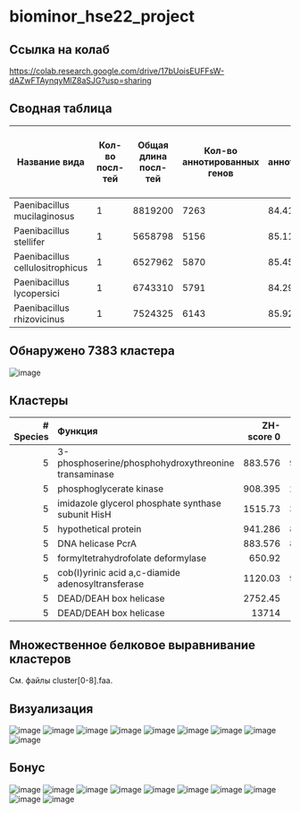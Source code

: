 # biominor_hse22_project
## Ссылка на колаб
https://colab.research.google.com/drive/17bUoisEUFFsW-dAZwFTAynqyMlZ8aSJG?usp=sharing
## Сводная таблица
|Название вида|Кол-во посл-тей|Общая длина посл-тей|Кол-во аннотированных генов|Доля аннотированных генов|Кол-во участков с zh-score >500|Общая длина участков с zh-score >500|
|-|-|-|-|-|-|-|
|Paenibacillus mucilaginosus|1|8819200|7263|84.41%|28691|285594|
|Paenibacillus stellifer|1|5658798|5156|85.11%|15096|146048|
|Paenibacillus cellulositrophicus|1|6527962|5870|85.45%|16025|156578|
|Paenibacillus lycopersici|1|6743310|5791|84.29%|57045|556554|
|Paenibacillus rhizovicinus|1|7524325|6143|85.92%|42124|407728|

## Обнаружено 7383 кластера
![image](https://user-images.githubusercontent.com/33320473/173239491-c5d3568e-0e2e-46cf-9817-61e6cb7d9871.png)
## Кластеры
|   # Species | Функция                                              |   ZH-score 0 |   ZH-score 1 |   ZH-score 2 |   ZH-score 3 |   ZH-score 4 |
|------------:|:-----------------------------------------------------|-------------:|-------------:|-------------:|-------------:|-------------:|
|           5 | 3-phosphoserine/phosphohydroxythreonine transaminase |      883.576 |      966.862 |      908.395 |      904.32  |      904.32  |
|           5 | phosphoglycerate kinase                              |      908.395 |     2752.45  |     2752.45  |      783.823 |      783.823 |
|           5 | imidazole glycerol phosphate synthase subunit HisH   |     1515.73  |     3428.53  |     2943.46  |     5140.83  |     5140.83  |
|           5 | hypothetical protein                                 |      941.286 |     8485.76  |      873.717 |      907.715 |      718.425 |
|           5 | DNA helicase PcrA                                    |      883.576 |      883.576 |     1820.59  |      883.576 |     1038.83  |
|           5 | formyltetrahydrofolate deformylase                   |      650.92  |    13714     |     8485.76  |    13714     |    13714     |
|           5 | cob(I)yrinic acid a,c-diamide adenosyltransferase    |     1120.03  |      915.919 |     1232.46  |     1551.7   |      752.603 |
|           5 | DEAD/DEAH box helicase                               |     2752.45  |    13714     |    13714     |      980.812 |     7349.25  |
|           5 | DEAD/DEAH box helicase                               |    13714     |    13714     |    13714     |      980.812 |     7349.25  |
## Множественное белковое выравнивание кластеров
См. файлы cluster[0-8].faa.
## Визуализация
![image](https://user-images.githubusercontent.com/33320473/173373929-cad76d7d-05a2-4fa7-aad7-f7d1ce9b983f.png)
![image](https://user-images.githubusercontent.com/33320473/173373955-f95d31e2-b76c-4bea-ac70-e9f8559a4af2.png)
![image](https://user-images.githubusercontent.com/33320473/173373981-c3466170-3e41-40d4-8ec4-334bc23f28f0.png)
![image](https://user-images.githubusercontent.com/33320473/173374000-a7d8c4a7-c4c9-498f-a668-373ee597ffc9.png)
![image](https://user-images.githubusercontent.com/33320473/173374022-a5cf1a19-321d-42a9-b6f0-668b3fc6ddd5.png)
![image](https://user-images.githubusercontent.com/33320473/173374041-65600324-29ec-4420-9b48-12fa9f379b09.png)
![image](https://user-images.githubusercontent.com/33320473/173374065-139f1520-fc7c-4651-8697-6f7c882d8207.png)
![image](https://user-images.githubusercontent.com/33320473/173374095-7c3f2d81-ccb4-4355-ab24-68fec8ab0876.png)
![image](https://user-images.githubusercontent.com/33320473/173374109-99da4021-f6d0-4eba-84b0-1e180dfa40cb.png)
## Бонус
![image](https://user-images.githubusercontent.com/33320473/173362509-7194b7fe-ae03-4b6c-8026-5d09dfe798ee.png)
![image](https://user-images.githubusercontent.com/33320473/173362528-e46cad3e-1c1c-45ec-989d-83e220a78c1f.png)
![image](https://user-images.githubusercontent.com/33320473/173362668-bd4bb6d8-a4a4-42c4-a4ec-3bf8f4b4f919.png)
![image](https://user-images.githubusercontent.com/33320473/173362691-4b850b1a-f60d-4ea8-b033-7828bdb726d0.png)
![image](https://user-images.githubusercontent.com/33320473/173362705-8868f108-7097-4ef2-adef-e2a7e5645117.png)
![image](https://user-images.githubusercontent.com/33320473/173362731-44671193-fbf0-4cb1-ab4c-e13fa965ea6a.png)
![image](https://user-images.githubusercontent.com/33320473/173362746-0b138f75-a704-4a44-888a-3e24bfdcfff7.png)
![image](https://user-images.githubusercontent.com/33320473/173362764-2db09baf-42e1-4e99-888a-8cfbd317e513.png)
![image](https://user-images.githubusercontent.com/33320473/173362785-4e8512fc-2f86-49f8-9066-b751e4d26b7f.png)
![image](https://user-images.githubusercontent.com/33320473/173362811-8f76a361-1049-4dab-b1b4-4a71f37a2795.png)
